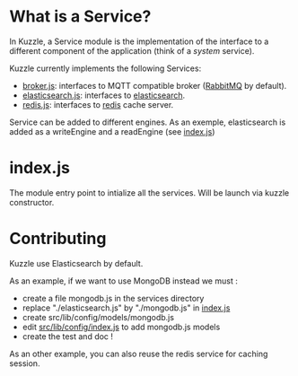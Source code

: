 # What is a Service?

In Kuzzle, a Service module is the implementation of the interface to a different component of the application (think of a *system* service).

Kuzzle currently implements the following Services:

* [broker.js](./broker.js): interfaces to MQTT compatible broker ([RabbitMQ](https://www.rabbitmq.com/) by default).
* [elasticsearch.js](./elasticsearch.js): interfaces to [elasticsearch](https://www.elastic.co/products/elasticsearch).
* [redis.js](./redis.js): interfaces to [redis](http://redis.io) cache server.

Service can be added to different engines. As an exemple, elasticsearch is added as a writeEngine and a readEngine (see [index.js](./index.js))


# index.js

The module entry point to intialize all the services.
Will be launch via kuzzle constructor.


# Contributing

Kuzzle use Elasticsearch by default.

As an example, if we want to use MongoDB instead we must :

* create a file mongodb.js in the services directory
* replace "./elasticsearch.js" by  "./mongodb.js" in [index.js](./index.js)
* create src/lib/config/models/mongodb.js 
* edit [src/lib/config/index.js](../../../src/lib/config/index.js) to add mongodb.js models
* create the test and doc !


As an other example, you can also reuse the redis service for caching session.
